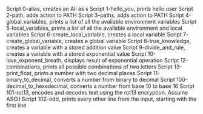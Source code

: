 Script 0-alias, creates an Ali as s
Script 1-hello_you, prints hello user
Script 2-path, adds action to PATH
Script 3-paths, adds action to PATH
Script 4-global_variables, prints a list of all the available environment variables
Script 5-local_variables, prints a list of all the available environment and local variables
Script 6-create_local_variable, creates a local variable
Script 7-create_global_variable, creates a global variable
Script 8-true_knowledge, creates a variable with a stored addition value
Script 9-divide_and_rule, creates a variable with a stored exponential value
Script 10-love_exponent_breath, displays result of exponential operation
Script 12-combinations, prints all possible combinations of two letters
Script 13-print_float, prints a number with two decimal places
Script 11-binary_to_decimal, converts a number from binary to decimal
Script 100-decimal_to_hexadecimal, converts a number from base 10 to base 16
Script 101-rot13, encodes and decodes text using the rot13 encryption. Assume ASCII
Script 102-odd, prints every other line from the input, starting with the first line
